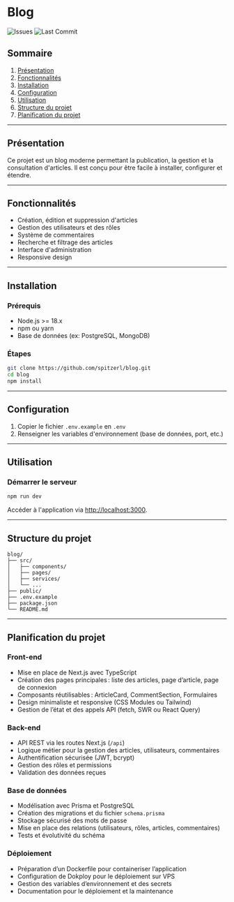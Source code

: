 # Blog

![Issues](https://img.shields.io/github/issues/spitzerl/blog)
![Last Commit](https://img.shields.io/github/last-commit/spitzerl/blog)

## Sommaire

1. [Présentation](#présentation)
2. [Fonctionnalités](#fonctionnalités)
3. [Installation](#installation)
4. [Configuration](#configuration)
5. [Utilisation](#utilisation)
6. [Structure du projet](#structure-du-projet)
7. [Planification du projet](#planification-du-projet)

---

## Présentation

Ce projet est un blog moderne permettant la publication, la gestion et la consultation d'articles. Il est conçu pour être facile à installer, configurer et étendre.

---

## Fonctionnalités

- Création, édition et suppression d'articles
- Gestion des utilisateurs et des rôles
- Système de commentaires
- Recherche et filtrage des articles
- Interface d'administration
- Responsive design

---

## Installation

### Prérequis

- Node.js >= 18.x
- npm ou yarn
- Base de données (ex: PostgreSQL, MongoDB)

### Étapes

```bash
git clone https://github.com/spitzerl/blog.git
cd blog
npm install
```

---

## Configuration

1. Copier le fichier `.env.example` en `.env`
2. Renseigner les variables d'environnement (base de données, port, etc.)

---

## Utilisation

### Démarrer le serveur

```bash
npm run dev
```

Accéder à l'application via [http://localhost:3000](http://localhost:3000).

---

## Structure du projet

```
blog/
├── src/
│   ├── components/
│   ├── pages/
│   ├── services/
│   └── ...
├── public/
├── .env.example
├── package.json
└── README.md
```

---

## Planification du projet

### Front-end

- Mise en place de Next.js avec TypeScript
- Création des pages principales : liste des articles, page d’article, page de connexion
- Composants réutilisables : ArticleCard, CommentSection, Formulaires
- Design minimaliste et responsive (CSS Modules ou Tailwind)
- Gestion de l’état et des appels API (fetch, SWR ou React Query)

### Back-end

- API REST via les routes Next.js (`/api`)
- Logique métier pour la gestion des articles, utilisateurs, commentaires
- Authentification sécurisée (JWT, bcrypt)
- Gestion des rôles et permissions
- Validation des données reçues

### Base de données

- Modélisation avec Prisma et PostgreSQL
- Création des migrations et du fichier `schema.prisma`
- Stockage sécurisé des mots de passe
- Mise en place des relations (utilisateurs, rôles, articles, commentaires)
- Tests et évolutivité du schéma

### Déploiement

- Préparation d’un Dockerfile pour containeriser l’application
- Configuration de Dokploy pour le déploiement sur VPS
- Gestion des variables d’environnement et des secrets
- Documentation pour le déploiement et la maintenance
